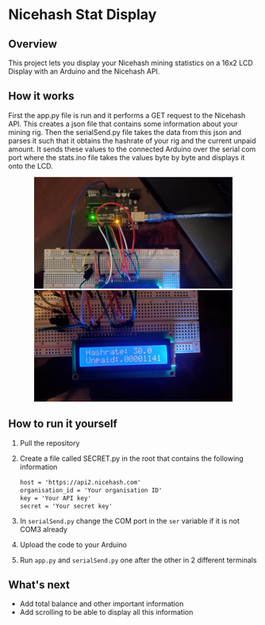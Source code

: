 # Nicehash Stat Display
 
## Overview
This project lets you display your Nicehash mining statistics on a 16x2 LCD Display with an Arduino and the Nicehash API.

## How it works
First the app.py file is run and it performs a GET request to the Nicehash API. This creates a json file that contains some information about your mining rig. Then the serialSend.py file takes the data from this json and parses it such that it obtains the hashrate of your rig and the current unpaid amount. It sends these values to the connected Arduino over the serial com port where the stats.ino file takes the values byte by byte and displays it onto the LCD.

<p float="left" align="center">
  <img src="/Demo images/1.png" width="400" />
  <img src="/Demo images/2.png" width="400" /> 
</p>

## How to run it yourself
 1. Pull the repository
 2. Create a file called SECRET.py in the root that contains the following information
	 
		host = 'https://api2.nicehash.com'
		organisation_id = 'Your organisation ID'
		key = 'Your API key'
		secret = 'Your secret key'
 3. In `serialSend.py` change the COM port in the `ser` variable if it is not COM3 already
 4. Upload the code to your Arduino
 5. Run `app.py` and `serialSend.py` one after the other in 2 different terminals

## What's next

 - Add total balance and other important information
 - Add scrolling to be able to display all this information
